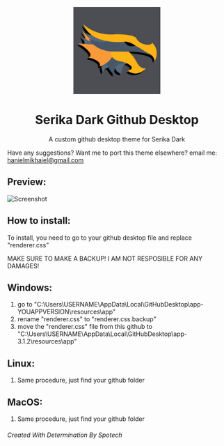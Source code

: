 <p align="center"><img src="https://raw.githubusercontent.com/SpotechYT/Serika-Dark/main/Logo.jpg" height="200"></p>
<h1 align="center">Serika Dark Github Desktop</h1>
<p align="center">A custom github desktop theme for Serika Dark</p>

Have any suggestions? Want me to port this theme elsewhere? email me: hanielmikhaiel@gmail.com

## Preview: 
![Screenshot](https://raw.githubusercontent.com/SpotechYT/serika-dark-github/main/Screenshot.png)


## How to install:
To install, you need to go to your github desktop file and replace "renderer.css"

MAKE SURE TO MAKE A BACKUP! I AM NOT RESPOSIBLE FOR ANY DAMAGES!

## Windows:
1. go to "C:\Users\USERNAME\AppData\Local\GitHubDesktop\app-YOUAPPVERSION\resources\app"
2. rename "renderer.css" to "renderer.css.backup"
3. move the "renderer.css" file from this github to "C:\Users\USERNAME\AppData\Local\GitHubDesktop\app-3.1.2\resources\app"

## Linux:
1. Same procedure, just find your github folder

## MacOS:
1. Same procedure, just find your github folder


###### Created With Determination By Spotech
